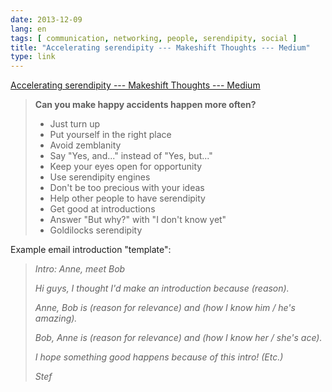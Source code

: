 ```yaml
---
date: 2013-12-09
lang: en
tags: [ communication, networking, people, serendipity, social ]
title: "Accelerating serendipity --- Makeshift Thoughts --- Medium"
type: link
---
```


[Accelerating serendipity --- Makeshift Thoughts ---
Medium](https://medium.com/makeshift-thoughts/1d03b0d4da2b)

> **Can you make happy accidents happen more often?**
>
> -   Just turn up
> -   Put yourself in the right place
> -   Avoid zemblanity
> -   Say "Yes, and..." instead of "Yes, but..."
> -   Keep your eyes open for opportunity
> -   Use serendipity engines
> -   Don't be too precious with your ideas
> -   Help other people to have serendipity
> -   Get good at introductions
> -   Answer "But why?" with "I don't know yet"
> -   Goldilocks serendipity

Example email introduction "template":

> *Intro: Anne, meet Bob*
>
> *Hi guys, I thought I'd make an introduction because (reason).*
>
> *Anne, Bob is (reason for relevance) and (how I know him / he's
> amazing).*
>
> *Bob, Anne is (reason for relevance) and (how I know her / she's
> ace).*
>
> *I hope something good happens because of this intro! (Etc.)*
>
> *Stef*

